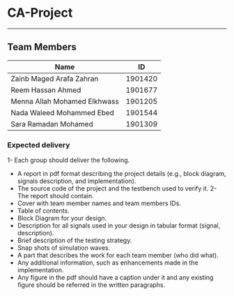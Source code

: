 # CA-Project
--------------------------------------------------------------------------------------------------------------------------------------------------------
## Team Members

Name              | ID
------------------|---------------
Zainb Maged Arafa Zahran|1901420
Reem Hassan Ahmed |1901677
Menna Allah Mohamed Elkhwass|1901205
Nada Waleed Mohammed Ebed| 1901544
Sara Ramadan Mohamed |1901309
### Expected delivery
1- Each group should deliver the following.
- A report in pdf format describing the project details (e.g., block diagram, signals
description, and implementation).
- The source code of the project and the testbench used to verify it.
2- The report should contain.
- Cover with team member names and team members IDs.
- Table of contents.
- Block Diagram for your design.
- Description for all signals used in your design in tabular format (signal,
description).
- Brief description of the testing strategy.
- Snap shots of simulation waves.
- A part that describes the work for each team member (who did what).
- Any additional information, such as enhancements made in the implementation.
- Any figure in the pdf should have a caption under it and any existing figure
should be referred in the written paragraphs.
